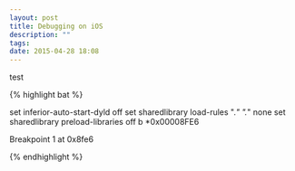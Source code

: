 ```yaml
---
layout: post
title: Debugging on iOS
description: ""
tags:
date: 2015-04-28 18:08
---
```


test

{% highlight bat %}

set inferior-auto-start-dyld off
set sharedlibrary load-rules ".*" ".*" none
set sharedlibrary preload-libraries off
b *0x00008FE6

Breakpoint 1 at 0x8fe6

{% endhighlight %}

